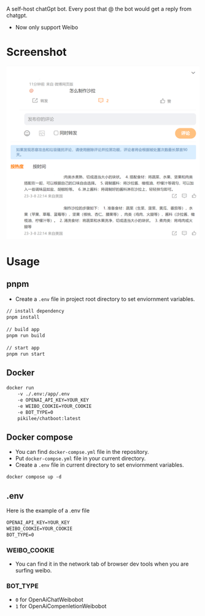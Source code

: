 A self-host chatGpt bot.
Every post that @ the bot would get a reply from chatgpt.

+ Now only support Weibo

# Screenshot
![Screenshot](./assets/screenshot1.png)

# Usage
## pnpm
+ Create a `.env` file in project root directory to set enviornment variables.
```
// install dependency
pnpm install

// build app
pnpm run build

// start app
pnpm run start
```

## Docker
```
docker run 
    -v ./.env:/app/.env 
    -e OPENAI_API_KEY=YOUR_KEY
    -e WEIBO_COOKIE=YOUR_COOKIE
    -e BOT_TYPE=0
    pikilee/chatboot:latest
```

## Docker compose
+ You can find `docker-compse.yml` file in the repository.
+ Put `docker-compse.yml` file in your current directory.
+ Create a `.env` file in current directory to set enviornment variables.
```
docker compose up -d
```

## .env
Here is the example of a .env file
```
OPENAI_API_KEY=YOUR_KEY
WEIBO_COOKIE=YOUR_COOKIE
BOT_TYPE=0
```

### WEIBO_COOKIE
+ You can find it in the network tab of browser dev tools when you are surfing weibo.

### BOT_TYPE
+ `0` for OpenAiChatWeibobot
+ `1` for OpenAiCompenletionWeibobot